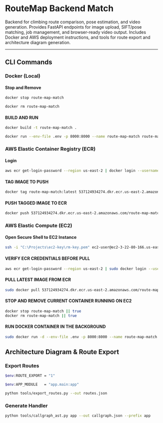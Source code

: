 
# RouteMap Backend Match

Backend for climbing route comparison, pose estimation, and video generation. Provides FastAPI endpoints for image upload, SIFT/pose matching, job management, and browser-ready video output. Includes Docker and AWS deployment instructions, and tools for route export and architecture diagram generation.

---

## CLI Commands

### Docker (Local)

#### Stop and Remove

```bash
docker stop route-map-match

docker rm route-map-match
```

#### BUILD AND RUN

```bash
docker build -t route-map-match .

docker run --env-file .env -p 8000:8000 --name route-map-match route-map-match
```

### AWS Elastic Container Registry (ECR)

#### Login

``` bash
aws ecr get-login-password --region us-east-2 | docker login --username AWS --password-stdin 537124934274.dkr.ecr.us-east-2.amazonaws.com
```

#### TAG IMAGE TO PUSH

``` bash
docker tag route-map-match:latest 537124934274.dkr.ecr.us-east-2.amazonaws.com/route-map-match:latest
```

#### PUSH TAGGED IMAGE TO ECR

``` bash
docker push 537124934274.dkr.ecr.us-east-2.amazonaws.com/route-map-match:latest
```

### AWS Elastic Compute (EC2)

#### Open Secure Shell to EC2 Instance

```bash
ssh -i "C:\Projects\ec2-key\rm-key.pem" ec2-user@ec2-3-22-80-166.us-east-2.compute.amazonaws.com
```

#### VERIFY ECR CREDENTIALS BEFORE PULL

```bash
aws ecr get-login-password --region us-east-2 | sudo docker login --username AWS --password-stdin 537124934274.dkr.ecr.us-east-2.amazonaws.com
```

#### PULL LATEST IMAGE FROM ECR

```bash
sudo docker pull 537124934274.dkr.ecr.us-east-2.amazonaws.com/route-map-match:latest
```

#### STOP AND REMOVE CURRENT CONTAINER RUNNING ON EC2

```bash
docker stop route-map-match || true
docker rm route-map-match || true
```

#### RUN DOCKER CONTAINER IN THE BACKGROUND

```bash
sudo docker run -d --env-file .env -p 8000:8000 --name route-map-match 537124934274.dkr.ecr.us-east-2.amazonaws.com/route-map-match:latest
```

## Architecture Diagram & Route Export

### Export Routes

```bash
$env:ROUTE_EXPORT = "1"  
```

```bash
$env:APP_MODULE   = "app.main:app"
```

```bash
python tools/export_routes.py --out routes.json
```

### Generate Handler

```bash
python tools/callgraph_ast.py app --out callgraph.json --prefix app
